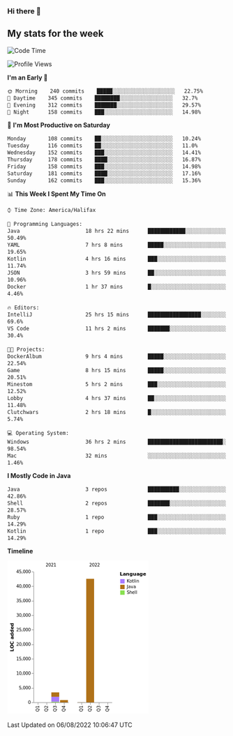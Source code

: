 ### Hi there 👋

## My stats for the week
<!--START_SECTION:waka-->
![Code Time](http://img.shields.io/badge/Code%20Time-369%20hrs%205%20mins-blue)

![Profile Views](http://img.shields.io/badge/Profile%20Views-0-blue)

**I'm an Early 🐤** 

```text
🌞 Morning    240 commits    █████░░░░░░░░░░░░░░░░░░░░   22.75% 
🌆 Daytime    345 commits    ████████░░░░░░░░░░░░░░░░░   32.7% 
🌃 Evening    312 commits    ███████░░░░░░░░░░░░░░░░░░   29.57% 
🌙 Night      158 commits    ███░░░░░░░░░░░░░░░░░░░░░░   14.98%

```
📅 **I'm Most Productive on Saturday** 

```text
Monday       108 commits    ██░░░░░░░░░░░░░░░░░░░░░░░   10.24% 
Tuesday      116 commits    ██░░░░░░░░░░░░░░░░░░░░░░░   11.0% 
Wednesday    152 commits    ███░░░░░░░░░░░░░░░░░░░░░░   14.41% 
Thursday     178 commits    ████░░░░░░░░░░░░░░░░░░░░░   16.87% 
Friday       158 commits    ███░░░░░░░░░░░░░░░░░░░░░░   14.98% 
Saturday     181 commits    ████░░░░░░░░░░░░░░░░░░░░░   17.16% 
Sunday       162 commits    ███░░░░░░░░░░░░░░░░░░░░░░   15.36%

```


📊 **This Week I Spent My Time On** 

```text
⌚︎ Time Zone: America/Halifax

💬 Programming Languages: 
Java                     18 hrs 22 mins      ████████████░░░░░░░░░░░░░   50.49% 
YAML                     7 hrs 8 mins        █████░░░░░░░░░░░░░░░░░░░░   19.65% 
Kotlin                   4 hrs 16 mins       ███░░░░░░░░░░░░░░░░░░░░░░   11.74% 
JSON                     3 hrs 59 mins       ██░░░░░░░░░░░░░░░░░░░░░░░   10.96% 
Docker                   1 hr 37 mins        █░░░░░░░░░░░░░░░░░░░░░░░░   4.46%

🔥 Editors: 
IntelliJ                 25 hrs 15 mins      █████████████████░░░░░░░░   69.6% 
VS Code                  11 hrs 2 mins       ███████░░░░░░░░░░░░░░░░░░   30.4%

🐱‍💻 Projects: 
DockerAlbum              9 hrs 4 mins        █████░░░░░░░░░░░░░░░░░░░░   22.54% 
Game                     8 hrs 15 mins       █████░░░░░░░░░░░░░░░░░░░░   20.51% 
Minestom                 5 hrs 2 mins        ███░░░░░░░░░░░░░░░░░░░░░░   12.52% 
Lobby                    4 hrs 37 mins       ██░░░░░░░░░░░░░░░░░░░░░░░   11.48% 
Clutchwars               2 hrs 18 mins       █░░░░░░░░░░░░░░░░░░░░░░░░   5.74%

💻 Operating System: 
Windows                  36 hrs 2 mins       ████████████████████████░   98.54% 
Mac                      32 mins             ░░░░░░░░░░░░░░░░░░░░░░░░░   1.46%

```

**I Mostly Code in Java** 

```text
Java                     3 repos             ██████████░░░░░░░░░░░░░░░   42.86% 
Shell                    2 repos             ███████░░░░░░░░░░░░░░░░░░   28.57% 
Ruby                     1 repo              ███░░░░░░░░░░░░░░░░░░░░░░   14.29% 
Kotlin                   1 repo              ███░░░░░░░░░░░░░░░░░░░░░░   14.29%

```


**Timeline**

![Chart not found](https://raw.githubusercontent.com/lyndseyy/lyndseyy/main/charts/bar_graph.png) 


 Last Updated on 06/08/2022 10:06:47 UTC
<!--END_SECTION:waka-->